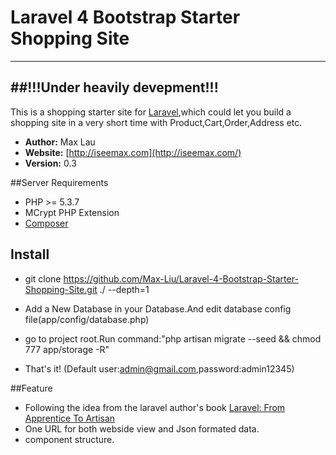 
# Laravel 4 Bootstrap Starter Shopping Site



---
##!!!Under heavily devepment!!!
---


This is a shopping starter site for [Laravel](http://laravel.com),which could let you build a shopping site in a very short time with Product,Cart,Order,Address etc.

- **Author:** Max Lau
- **Website:** [http://iseemax.com](http://iseemax.com/)
- **Version:** 0.3





##Server Requirements

- PHP >= 5.3.7
- MCrypt PHP Extension
- [Composer](https://getcomposer.org/)


## Install

- git clone https://github.com/Max-Liu/Laravel-4-Bootstrap-Starter-Shopping-Site.git ./ --depth=1

- Add a New Database in your Database.And edit database config file(app/config/database.php)

- go to project root.Run command:"php artisan migrate --seed && chmod 777 app/storage -R"

- That's it! (Default user:admin@gmail.com,password:admin12345)

##Feature
- Following the idea from the laravel author's book [Laravel: From Apprentice To Artisan](https://leanpub.com/laravel)
- One URL for both webside view and Json formated data.
- component structure.









